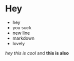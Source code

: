 Hey
====

* hey
* you suck
* new line
* markdown
* lovely

_hey this is cool_ and **this is also** 
